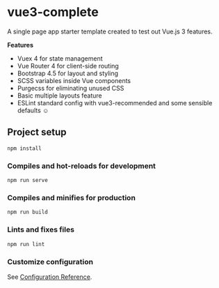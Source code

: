 # vue3-complete
A single page app starter template created to test out Vue.js 3 features.

**Features**
- Vuex 4 for state management
- Vue Router 4 for client-side routing
- Bootstrap 4.5 for layout and styling
- SCSS variables inside Vue components
- Purgecss for eliminating unused CSS
- Basic multiple layouts feature
- ESLint standard config with vue3-recommended and some sensible defaults :relaxed:

## Project setup
```
npm install
```

### Compiles and hot-reloads for development
```
npm run serve
```

### Compiles and minifies for production
```
npm run build
```

### Lints and fixes files
```
npm run lint
```

### Customize configuration
See [Configuration Reference](https://cli.vuejs.org/config/).
